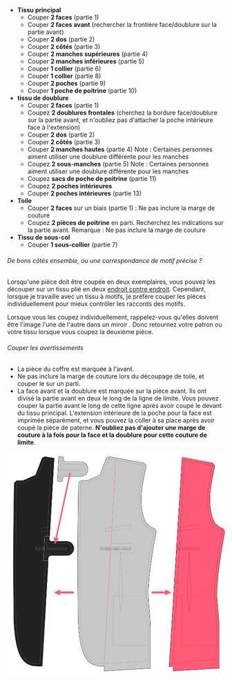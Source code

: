 -   **Tissu principal**
    -   Couper **2 faces** (partie 1)
    -   Couper **2 faces avant** (rechercher la frontière face/doublure sur la partie avant)
    -   Couper **2 dos** (partie 2)
    -   Couper **2 côtés** (partie 3)
    -   Couper **2 manches supérieures** (partie 4)
    -   Couper **2 manches inférieures** (partie 5)
    -   Couper **1 collier** (partie 6)
    -   Couper **1 collier** (partie 8)
    -   Couper **2 poches** (partie 9)
    -   Couper **1 poche de poitrine** (partie 10)
-   **tissu de doublure**
    -   Couper **2 faces** (partie 1)
    -   Coupez **2 doublures frontales** (cherchez la bordure face/doublure sur la partie avant, et n'oubliez pas d'attacher la poche intérieure face à l'extension)
    -   Couper **2 dos** (partie 2)
    -   Couper **2 côtés** (partie 3)
    -   Couper **2 manches hautes** (partie 4) Note : Certaines personnes aiment utiliser une doublure différente pour les manches
    -   Coupez **2 sous-manches** (partie 5) Note : Certaines personnes aiment utiliser une doublure différente pour les manches
    -   Coupez **sacs de poche de poitrine** (partie 11)
    -   Coupez **2 poches intérieures**
    -   Couper **2 poches intérieures** (partie 13)
-   **Toile**
    -   Couper **2 faces** sur un biais (partie 1) : Ne pas inclure la marge de couture
    -   Coupez **2 pièces de poitrine** en parti. Recherchez les indications sur la partie avant. Remarque : Ne pas inclure la marge de couture
-   **Tissu de sous-col**
    -   Couper **1 sous-collier** (partie 7)

<Note>

###### De bons côtés ensemble, ou une correspondance de motif précise ?

Lorsqu'une pièce doit être coupée en deux exemplaires, vous pouvez les découper sur un tissu plié en deux [endroit contre endroit](/docs/sewing/good-sides-together).
Cependant, lorsque je travaille avec un tissu à motifs, je préfère couper les pièces individuellement pour mieux contrôler les raccords des motifs.

Lorsque vous les coupez individuellement, rappelez-vous qu'elles doivent être l'image l'une de l'autre dans un miroir . Donc retournez votre patron ou votre tissu lorsque vous coupez la deuxième pièce.

</Note>

<Warning>

###### Couper les avertissements

-   La pièce du coffre est marquée à l'avant.
-   Ne pas inclure la marge de couture lors du découpage de toile, et couper le sur un parti.
-   La face avant et la doublure est marquée sur la pièce avant. Ils ont divisé la partie avant en deux le long de la ligne de limite. Vous pouvez couper la partie avant le long de cette ligne après avoir coupé le devant du tissu principal. L'extension intérieure de la poche pour la face est imprimée séparément, et vous pouvez la coller à sa place après avoir coupé la pièce de paterne. **N'oubliez pas d'ajouter une marge de couture à la fois pour la face et la doublure pour cette couture de limite**.

![Trace the front facing and lining from the front part](cuttingCaveat.svg)

</Warning>
